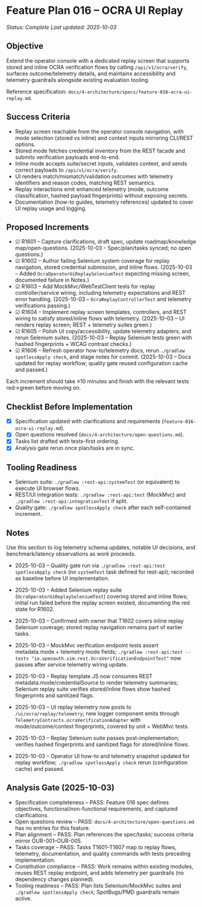 # Feature Plan 016 – OCRA UI Replay

_Status: Complete_
_Last updated: 2025-10-03_

## Objective
Extend the operator console with a dedicated replay screen that supports stored and inline OCRA verification flows by calling `/api/v1/ocra/verify`, surfaces outcome/telemetry details, and maintains accessibility and telemetry guardrails alongside existing evaluation tooling.

Reference specification: `docs/4-architecture/specs/feature-016-ocra-ui-replay.md`.

## Success Criteria
- Replay screen reachable from the operator console navigation, with mode selection (stored vs inline) and context inputs mirroring CLI/REST options.
- Stored mode fetches credential inventory from the REST facade and submits verification payloads end-to-end.
- Inline mode accepts suite/secret inputs, validates context, and sends correct payloads to `/api/v1/ocra/verify`.
- UI renders match/mismatch/validation outcomes with telemetry identifiers and reason codes, matching REST semantics.
- Replay interactions emit enhanced telemetry (mode, outcome classification, hashed payload fingerprints) without exposing secrets.
- Documentation (how-to guides, telemetry references) updated to cover UI replay usage and logging.

## Proposed Increments
- ☑ R1601 – Capture clarifications, draft spec, update roadmap/knowledge map/open-questions. (2025-10-03 – Spec/plan/tasks synced; no open questions.)
- ☑ R1602 – Author failing Selenium system coverage for replay navigation, stored credential submission, and inline flows. (2025-10-03 – Added `OcraOperatorUiReplaySeleniumTest` expecting missing screen, documented failure in Notes.)
- ☑ R1603 – Add MockMvc/WebTestClient tests for replay controller/service wiring, including telemetry expectations and REST error handling. (2025-10-03 – `OcraReplayControllerTest` and telemetry verifications passing.)
- ☑ R1604 – Implement replay screen templates, controllers, and REST wiring to satisfy stored/inline flows with telemetry. (2025-10-03 – UI renders replay screen; REST + telemetry suites green.)
- ☑ R1605 – Polish UI copy/accessibility, update telemetry adapters, and rerun Selenium suites. (2025-10-03 – Replay Selenium tests green with hashed fingerprints + WCAG contrast checks.)
- ☑ R1606 – Refresh operator how-to/telemetry docs, rerun `./gradlew spotlessApply check`, and stage notes for commit. (2025-10-03 – Docs updated for replay workflow; quality gate reused configuration cache and passed.)

Each increment should take ≤10 minutes and finish with the relevant tests red→green before moving on.

## Checklist Before Implementation
- [x] Specification updated with clarifications and requirements (`feature-016-ocra-ui-replay.md`).
- [x] Open questions resolved (`docs/4-architecture/open-questions.md`).
- [x] Tasks list drafted with tests-first ordering.
- [x] Analysis gate rerun once plan/tasks are in sync.

## Tooling Readiness
- Selenium suite: `./gradlew :rest-api:systemTest` (or equivalent) to execute UI browser flows.
- REST/UI integration tests: `./gradlew :rest-api:test` (MockMvc) and `./gradlew :rest-api:integrationTest` if split.
- Quality gate: `./gradlew spotlessApply check` after each self-contained increment.

## Notes
Use this section to log telemetry schema updates, notable UI decisions, and benchmark/latency observations as work proceeds.
- 2025-10-03 – Quality gate run via `./gradlew :rest-api:test spotlessApply check` (no `systemTest` task defined for rest-api); recorded as baseline before UI implementation.
- 2025-10-03 – Added Selenium replay suite (`OcraOperatorUiReplaySeleniumTest`) covering stored and inline flows; initial run failed before the replay screen existed, documenting the red state for R1602.
- 2025-10-03 – Confirmed with owner that T1602 covers inline replay Selenium coverage; stored replay navigation remains part of earlier tasks.
- 2025-10-03 – MockMvc verification endpoint tests assert metadata.mode + telemetry mode fields; `./gradlew :rest-api:test --tests "io.openauth.sim.rest.OcraVerificationEndpointTest"` now passes after service telemetry wiring update.
- 2025-10-03 – Replay template JS now consumes REST metadata.mode/credentialSource to render telemetry summaries; Selenium replay suite verifies stored/inline flows show hashed fingerprints and sanitized flags.
- 2025-10-03 – UI replay telemetry now posts to `/ui/ocra/replay/telemetry`; new logger component emits through `TelemetryContracts.ocraVerificationAdapter` with mode/outcome/context fingerprints, covered by unit + WebMvc tests.

- 2025-10-03 – Replay Selenium suite passes post-implementation; verifies hashed fingerprints and sanitized flags for stored/inline flows.
- 2025-10-03 – Operator UI how-to and telemetry snapshot updated for replay workflow; `./gradlew spotlessApply check` rerun (configuration cache) and passed.
## Analysis Gate (2025-10-03)
- Specification completeness – PASS: Feature 016 spec defines objectives, functional/non-functional requirements, and captured clarifications.
- Open questions review – PASS: `docs/4-architecture/open-questions.md` has no entries for this feature.
- Plan alignment – PASS: Plan references the spec/tasks; success criteria mirror OUR-001–OUR-005.
- Tasks coverage – PASS: Tasks T1601–T1607 map to replay flows, telemetry, documentation, and quality commands with tests preceding implementation.
- Constitution compliance – PASS: Work remains within existing modules, reuses REST replay endpoint, and adds telemetry per guardrails (no dependency changes planned).
- Tooling readiness – PASS: Plan lists Selenium/MockMvc suites and `./gradlew spotlessApply check`; SpotBugs/PMD guardrails remain active.
